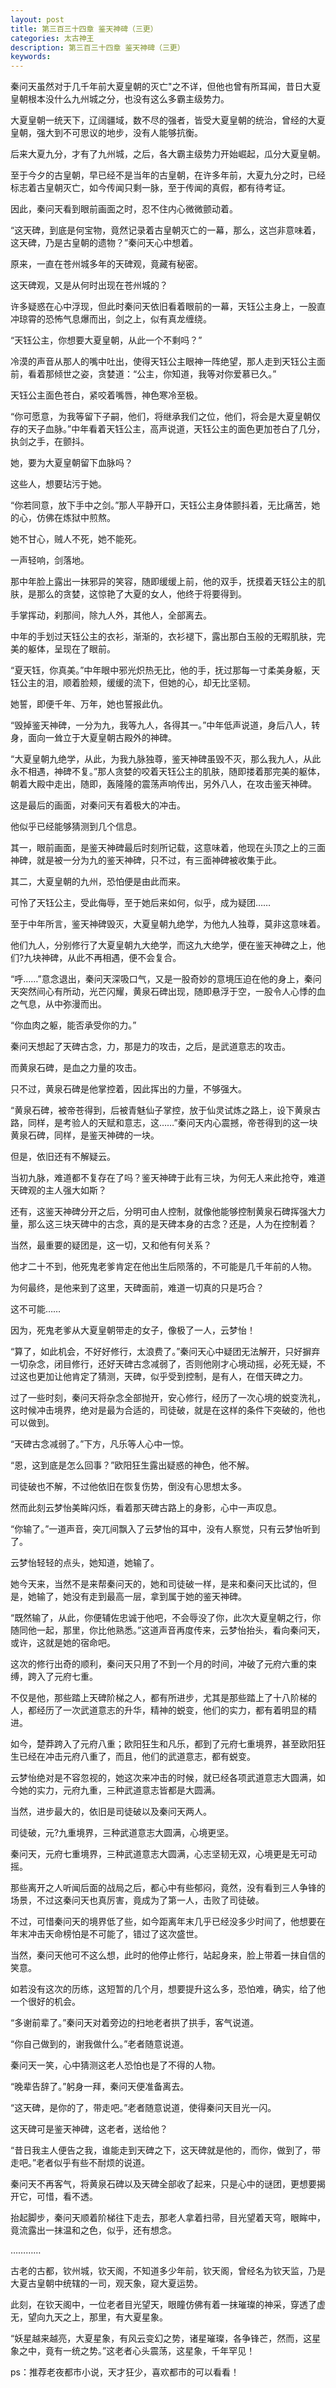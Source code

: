 ```yaml
---
layout: post
title: 第三百三十四章 鉴天神碑（三更）
categories: 太古神王
description: 第三百三十四章 鉴天神碑（三更）
keywords:
---
```


秦问天虽然对于几千年前大夏皇朝的灭亡"之不详，但他也曾有所耳闻，昔日大夏皇朝根本没什么九州城之分，也没有这么多霸主级势力。

大夏皇朝一统天下，辽阔疆域，数不尽的强者，皆受大夏皇朝的统治，曾经的大夏皇朝，强大到不可思议的地步，没有人能够抗衡。

后来大夏九分，才有了九州城，之后，各大霸主级势力开始崛起，瓜分大夏皇朝。

至于今夕的古皇朝，早已经不是当年的古皇朝，在许多年前，大夏九分之时，已经标志着古皇朝灭亡，如今传闻只剩一脉，至于传闻的真假，都有待考证。

因此，秦问天看到眼前画面之时，忍不住内心微微颤动着。

“这天碑，到底是何宝物，竟然记录着古皇朝灭亡的一幕，那么，这岂非意味着，这天碑，乃是古皇朝的遗物？”秦问天心中想着。

原来，一直在苍州城多年的天碑观，竟藏有秘密。

这天碑观，又是从何时出现在苍州城的？

许多疑惑在心中浮现，但此时秦问天依旧看着眼前的一幕，天钰公主身上，一股直冲琼霄的恐怖气息爆而出，剑之上，似有真龙缠绕。

“天钰公主，你想要大夏皇朝，从此一个不剩吗？”

冷漠的声音从那人的嘴中吐出，使得天钰公主眼神一阵绝望，那人走到天钰公主面前，看着那倾世之姿，贪婪道：“公主，你知道，我等对你爱慕已久。”

天钰公主面色苍白，紧咬着嘴唇，神色寒冷至极。

“你可愿意，为我等留下子嗣，他们，将继承我们之位，他们，将会是大夏皇朝仅存的天子血脉。”中年看着天钰公主，高声说道，天钰公主的面色更加苍白了几分，执剑之手，在颤抖。

她，要为大夏皇朝留下血脉吗？

这些人，想要玷污于她。

“你若同意，放下手中之剑。”那人平静开口，天钰公主身体颤抖着，无比痛苦，她的心，仿佛在炼狱中煎熬。

她不甘心，贼人不死，她不能死。

一声轻响，剑落地。

那中年脸上露出一抹邪异的笑容，随即缓缓上前，他的双手，抚摸着天钰公主的肌肤，是那么的贪婪，这惊艳了大夏的女人，他终于将要得到。

手掌挥动，刹那间，除九人外，其他人，全部离去。

中年的手划过天钰公主的衣衫，渐渐的，衣衫褪下，露出那白玉般的无暇肌肤，完美的躯体，呈现在了眼前。

“夏天钰，你真美。”中年眼中邪光炽热无比，他的手，抚过那每一寸柔美身躯，天钰公主的泪，顺着脸颊，缓缓的流下，但她的心，却无比坚韧。

她誓，即便千年、万年，她也誓报此仇。

“毁掉鉴天神碑，一分为九，我等九人，各得其一。”中年低声说道，身后八人，转身，面向一耸立于大夏皇朝古殿外的神碑。

“大夏皇朝九绝学，从此，为我九脉独尊，鉴天神碑虽毁不灭，那么我九人，从此永不相遇，神碑不复。”那人贪婪的咬着天钰公主的肌肤，随即搂着那完美的躯体，朝着大殿中走出，随即，轰隆隆的震荡声响传出，另外八人，在攻击鉴天神碑。

这是最后的画面，对秦问天有着极大的冲击。

他似乎已经能够猜测到几个信息。

其一，眼前画面，是鉴天神碑最后时刻所记载，这意味着，他现在头顶之上的三面神碑，就是被一分为九的鉴天神碑，只不过，有三面神碑被收集于此。

其二，大夏皇朝的九州，恐怕便是由此而来。

可怜了天钰公主，受此侮辱，至于她后来如何，似乎，成为疑团……

至于中年所言，鉴天神碑毁灭，大夏皇朝九绝学，为他九人独尊，莫非这意味着。

他们九人，分别修行了大夏皇朝九大绝学，而这九大绝学，便在鉴天神碑之上，他们?九块神碑，从此不再相遇，便不会复合。

“呼……”意念退出，秦问天深吸口气，又是一股奇妙的意境压迫在他的身上，秦问天突然间心有所动，光芒闪耀，黄泉石碑出现，随即悬浮于空，一股令人心悸的血之气息，从中弥漫而出。

“你血肉之躯，能否承受你的力。”

秦问天想起了天碑古念，力，那是力的攻击，之后，是武道意志的攻击。

而黄泉石碑，是血之力量的攻击。

只不过，黄泉石碑是他掌控着，因此挥出的力量，不够强大。

“黄泉石碑，被帝苍得到，后被青魅仙子掌控，放于仙灵试炼之路上，设下黄泉古路，同样，是考验人的天赋和意志，这……”秦问天内心震撼，帝苍得到的这一块黄泉石碑，同样，是鉴天神碑的一块。

但是，依旧还有不解疑云。

当初九脉，难道都不复存在了吗？鉴天神碑于此有三块，为何无人来此抢夺，难道天碑观的主人强大如斯？

还有，这鉴天神碑分开之后，分明可由人控制，就像他能够控制黄泉石碑挥强大力量，那么这三块天碑中的古念，真的是天碑本身的古念？还是，人为在控制着？

当然，最重要的疑团是，这一切，又和他有何关系？

他才二十不到，他死鬼老爹肯定在他出生后陨落的，不可能是几千年前的人物。

为何最终，是他来到了这里，天碑面前，难道一切真的只是巧合？

这不可能……

因为，死鬼老爹从大夏皇朝带走的女子，像极了一人，云梦怡！

“算了，如此机会，不好好修行，太浪费了。”秦问天心中疑团无法解开，只好摒弃一切杂念，闭目修行，还好天碑古念减弱了，否则他刚才心境动摇，必死无疑，不过这也更加让他肯定了猜测，天碑，似乎受到控制，是有人，在借天碑之力。

过了一些时刻，秦问天将杂念全部抛开，安心修行，经历了一次心境的蜕变洗礼，这时候冲击境界，绝对是最为合适的，司徒破，就是在这样的条件下突破的，他也可以做到。

“天碑古念减弱了。”下方，凡乐等人心中一惊。

“恩，这到底是怎么回事？”欧阳狂生露出疑惑的神色，他不解。

司徒破也不解，不过他依旧在恢复伤势，倒没有心思想太多。

然而此刻云梦怡美眸闪烁，看着那天碑古路上的身影，心中一声叹息。

“你输了。”一道声音，突兀间飘入了云梦怡的耳中，没有人察觉，只有云梦怡听到了。

云梦怡轻轻的点头，她知道，她输了。

她今天来，当然不是来帮秦问天的，她和司徒破一样，是来和秦问天比试的，但是，她输了，她没有走到最高一层，拿到属于她的鉴天神碑。

“既然输了，从此，你便辅佐忠诚于他吧，不会辱没了你，此次大夏皇朝之行，你随同他一起，那里，你比他熟悉。”这道声音再度传来，云梦怡抬头，看向秦问天，或许，这就是她的宿命吧。

这次的修行出奇的顺利，秦问天只用了不到一个月的时间，冲破了元府六重的束缚，跨入了元府七重。

不仅是他，那些踏上天碑阶梯之人，都有所进步，尤其是那些踏上了十八阶梯的人，都经历了一次武道意志的升华，精神的蜕变，他们的实力，都有着明显的精进。

如今，楚莽跨入了元府八重；欧阳狂生和凡乐，都到了元府七重境界，甚至欧阳狂生已经在冲击元府八重了，而且，他们的武道意志，都有蜕变。

云梦怡绝对是不容忽视的，她这次来冲击的时候，就已经各项武道意志大圆满，如今她的实力，元府九重，三种武道意志皆都是大圆满。

当然，进步最大的，依旧是司徒破以及秦问天两人。

司徒破，元?九重境界，三种武道意志大圆满，心境更坚。

秦问天，元府七重境界，三种武道意志大圆满，心志坚韧无双，心境更是无可动摇。

那些离开之人听闻后面的战局之后，都心中有些郁闷，竟然，没有看到三人争锋的场景，不过这秦问天也真厉害，竟成为了第一人，击败了司徒破。

不过，可惜秦问天的境界低了些，如今距离年末几乎已经没多少时间了，他想要在年末冲击天命榜怕是不可能了，错过了这次盛世。

当然，秦问天他可不这么想，此时的他停止修行，站起身来，脸上带着一抹自信的笑意。

如若没有这次的历练，这短暂的几个月，想要提升这么多，恐怕难，确实，给了他一个很好的机会。

“多谢前辈了。”秦问天对着旁边的扫地老者拱了拱手，客气说道。

“你自己做到的，谢我做什么。”老者随意说道。

秦问天一笑，心中猜测这老人恐怕也是了不得的人物。

“晚辈告辞了。”躬身一拜，秦问天便准备离去。

“这天碑，是你的了，带走吧。”老者随意说道，使得秦问天目光一闪。

这天碑可是鉴天神碑，这老者，送给他？

“昔日我主人便告之我，谁能走到天碑之下，这天碑就是他的，而你，做到了，带走吧。”老者似乎有些不耐烦的说道。

秦问天不再客气，将黄泉石碑以及天碑全部收了起来，只是心中的谜团，更想要揭开它，可惜，看不透。

抬起脚步，秦问天顺着阶梯往下走去，那老人拿着扫帚，目光望着天穹，眼眸中，竟流露出一抹温和之色，似乎，还有想念。

…………

古老的古都，钦州城，钦天阁，不知道多少年前，钦天阁，曾经名为钦天监，乃是大夏古皇朝中统辖的一司，观天象，窥大夏运势。

此刻，在钦天阁中，一位老者目光望天，眼瞳仿佛有着一抹璀璨的神采，穿透了虚无，望向九天之上，那里，有大夏星象。

“妖星越来越亮，大夏星象，有风云变幻之势，诸星璀璨，各争锋芒，然而，这星象之中，竟有一统之势。”这老者心头震荡，这星象，千年罕见！

ps：推荐老夜都市小说，天才狂少，喜欢都市的可以看看！
